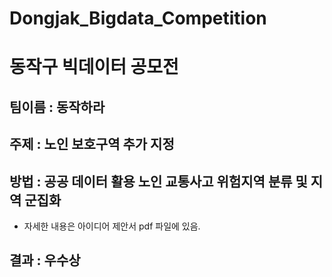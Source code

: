 # Dongjak_Bigdata_Competition
# 동작구 빅데이터 공모전

## 팀이름 : 동작하라
## 주제 : 노인 보호구역 추가 지정
## 방법 : 공공 데이터 활용 노인 교통사고 위험지역 분류 및 지역 군집화
- 자세한 내용은 아이디어 제안서 pdf 파일에 있음.
## 결과 : 우수상
